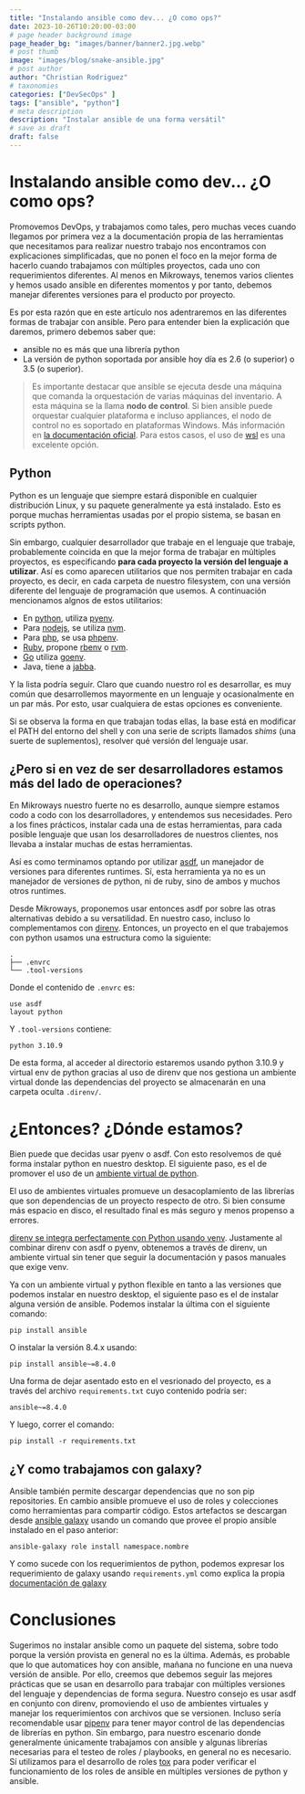 ```yaml
---
title: "Instalando ansible como dev... ¿O como ops?"
date: 2023-10-26T10:20:00-03:00
# page header background image
page_header_bg: "images/banner/banner2.jpg.webp"
# post thumb
image: "images/blog/snake-ansible.jpg"
# post author
author: "Christian Rodriguez"
# taxonomies
categories: ["DevSecOps" ]
tags: ["ansible", "python"]
# meta description
description: "Instalar ansible de una forma versátil"
# save as draft
draft: false
---
```

# Instalando ansible como dev... ¿O como ops?

Promovemos DevOps, y trabajamos como tales, pero muchas veces cuando llegamos
por primera vez a la documentación propia de las herramientas que necesitamos
para realizar nuestro trabajo nos encontramos con explicaciones simplificadas,
que no ponen el foco en la mejor forma de hacerlo cuando trabajamos con
múltiples proyectos, cada uno con requerimientos diferentes. Al menos en
Mikroways, tenemos varios clientes y hemos usado ansible en diferentes momentos
y por tanto, debemos manejar diferentes versiones para el producto por proyecto.

Es por esta razón que en este artículo nos adentraremos en las diferentes formas
de trabajar con ansible. Pero para entender bien la explicación que daremos,
primero debemos saber que:

* ansible no es más que una librería python
* La versión de python soportada por ansible hoy día es 2.6 (o superior) o 3.5 (o
  superior).

> Es importante destacar que ansible se ejecuta desde una máquina que comanda la
> orquestación de varias máquinas del inventario. A esta máquina se la llama
> **nodo de control**. Si bien ansible puede orquestar cualquier plataforma e
> incluso appliances, el nodo de control no es soportado en plataformas Windows.
> Más información en [la documentación
> oficial](https://docs.ansible.com/ansible/latest/installation_guide/intro_installation.html#control-node-requirements).
> Para estos casos, el uso de
> [wsl](https://learn.microsoft.com/en-us/windows/wsl/install) es una excelente
> opción.

## Python

Python es un lenguaje que siempre estará disponible en cualquier distribución
Linux, y su paquete generalmente ya está instalado. Esto es porque muchas
herramientas usadas por el propio sistema, se basan en scripts python.

Sin embargo, cualquier desarrollador que trabaje en el lenguaje que trabaje,
probablemente coincida en que la mejor forma de trabajar en múltiples proyectos,
es especificando **para cada proyecto la versión del lenguaje a utilizar**. Así
es como aparecen utilitarios que nos permiten trabajar en cada proyecto, es
decir, en cada carpeta de nuestro filesystem, con una versión diferente del
lenguaje de programación que usemos. A continuación mencionamos algnos de estos
utilitarios:

* En [python](https://www.python.org/), utiliza
  [pyenv](https://github.com/pyenv/pyenv).
* Para [nodejs](https://nodejs.org/en), se utiliza
  [nvm](https://github.com/nvm-sh/nvm).
* Para [php](https://www.php.net/), se usa
  [phpenv](https://github.com/phpenv/phpenv).
* [Ruby](https://www.ruby-lang.org/), propone
  [rbenv](https://github.com/rbenv/rbenv) o [rvm](https://rvm.io/).
* [Go](https://go.dev/) utiliza [goenv](https://github.com/go-nv/goenv).
* Java, tiene a [jabba](https://github.com/shyiko/jabba).

Y la lista podría seguir. Claro que cuando nuestro rol es desarrollar, es muy
común que desarrollemos mayormente en un lenguaje y ocasionalmente en un par
más. Por esto, usar cualquiera de estas opciones es conveniente.

Si se observa la forma en que trabajan todas ellas, la base está en modificar el
PATH del entorno del shell y con una serie de scripts llamados _shims_ (una
suerte de suplementos), resolver qué versión del lenguaje usar.

## ¿Pero si en vez de ser desarrolladores estamos más del lado de operaciones?

En Mikroways nuestro fuerte no es desarrollo, aunque siempre estamos codo a codo
con los desarrolladores, y entendemos sus necesidades. Pero a los fines
prácticos, instalar cada una de estas herramientas, para cada posible lenguaje
que usan los desarrolladores de nuestros clientes, nos llevaba a instalar muchas
de estas herramientas.

Así es como terminamos optando por utilizar [asdf](https://asdf-vm.com/), un
manejador de versiones para diferentes runtimes. Sí, esta herramienta ya no es
un manejador de versiones de python, ni de ruby, sino de ambos y muchos otros
runtimes.

Desde Mikroways, proponemos usar entonces asdf por sobre las otras alternativas
debido a su versatilidad. En nuestro caso, incluso lo complementamos con
[direnv](https://direnv.net/). Entonces, un proyecto en el que trabajemos con
python usamos una estructura como la siguiente:

```
.
├── .envrc
└── .tool-versions
```

Donde el contenido de `.envrc` es:

```
use asdf
layout python
```

Y `.tool-versions` contiene:

```
python 3.10.9
```

De esta forma, al acceder al directorio estaremos usando python 3.10.9 y virtual
env de python gracias al uso de direnv que nos gestiona un ambiente virtual
donde las dependencias del proyecto se almacenarán en una carpeta oculta
`.direnv/`.

# ¿Entonces? ¿Dónde estamos?

Bien puede que decidas usar pyenv o asdf. Con esto resolvemos de qué forma
instalar python en nuestro desktop. El siguiente paso, es el de promover el uso
de un [ambiente virtual de python](https://docs.python.org/3/library/venv.html).

El uso de ambientes virtuales promueve un desacoplamiento de las librerías que
son dependencias de un proyecto respecto de otro. Si bien consume más espacio en
disco, el resultado final es más seguro y menos propenso a errores.

[direnv se integra perfectamente con Python usando venv](https://github.com/direnv/direnv/wiki/Python).
Justamente al combinar direnv con asdf o pyenv, obtenemos a través de direnv, un
ambiente virtual sin tener que seguir la documentación y pasos manuales que
exige venv.

Ya con un ambiente virtual y python flexible en tanto a las versiones que
podemos instalar en nuestro desktop, el siguiente paso es el de instalar alguna
versión de ansible. Podemos instalar la última con el siguiente comando:

```
pip install ansible
```

O instalar la versión 8.4.x usando:

```
pip install ansible~=8.4.0
```

Una forma de dejar asentado esto en el vesrionado del proyecto, es a través del
archivo `requirements.txt` cuyo contenido podría ser:

```
ansible~=8.4.0
```

Y luego, correr el comando:

```
pip install -r requirements.txt
```

## ¿Y como trabajamos con galaxy? 

Ansible también permite descargar dependencias que no son pip repositories. En
cambio ansible promueve el uso de roles y colecciones como herramientas para
compartir código. Estos artefactos se descargan desde [ansible
galaxy](https://galaxy.ansible.com/) usando un comando que provee el propio
ansible instalado en el paso anterior:

```
ansible-galaxy role install namespace.nombre
```

Y como sucede con los requerimientos de python, podemos expresar los
requerimiento de galaxy usando `requirements.yml` como explica la propia
[documentación de
galaxy](https://docs.ansible.com/ansible/latest/galaxy/user_guide.html)

# Conclusiones

Sugerimos no instalar ansible como un paquete del sistema, sobre todo porque la
versión provista en general no es la última. Además, es probable que lo que
automatices hoy con ansible, mañana no funcione en una nueva versión de ansible.
Por ello, creemos que debemos seguir las mejores prácticas que se usan en
desarrollo para trabajar con múltiples versiones del lenguaje y dependencias de
forma segura.
Nuestro consejo es usar asdf en conjunto con direnv, promoviendo el uso de
ambientes virtuales y manejar los requerimientos con archivos que se versionen.
Incluso sería recomendable usar [pipenv](https://pipenv-es.readthedocs.io/) para
tener mayor control de las dependencias de librerías en python. Sin embargo,
para nuestro escenario donde generalmente únicamente trabajamos con ansible y
algunas librerías necesarias para el testeo de roles / playbooks, en general no
es necesario. Sí utilizamos para el desarrollo de roles [tox](https://tox.wiki/)
para poder verificar el funcionamiento de los roles de ansible en múltiples
versiones de python y ansible.

